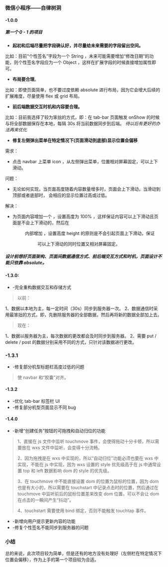 ### 微信小程序——自律树洞

#### -1.0.0

##### 第一个 0 - 1 的项目

- **起初和后端尽量把字段确认好，并尽量给未来需要的字段留出空间。**

比如：目前“个性签名”字段为一个 String ，未来可能需要增加“修改日期”的功能，则个性签名字段应为一个 Object ，这样在扩展字段的时候直接增加属性即可。

- **布局要合理**。

比如：即使页面简单，也不要过度依赖 absolute 进行布局，因为它会增大后续的扩展难度，尽量使用 flex 或 grid 布局。

- **前后端数据交互时机和内容要合理。**

比如：目前我选择了较为笨拙的方式，即：在 tab-bar 页面触发 onShow 的时候与将全部数据保存在本地，每隔 30s 将当前数据同步到后端。
*待以后有更好的办法再来优化*

- **修复左侧弹出菜单在特定情况下(页面滑动到底部)显示位置会偏移**

需求：

- 点击 navbar 上菜单 icon ，从左侧弹出菜单，位置相对屏幕固定，可以上下滑动。

问题： 

- 无论如何实现，当页面高度随着内容数量增多时，页面会上下滑动，当滑动到顶部或者底部时，<munu> 会相应的显示位置过高或过低。

解决：

- 为页面内容增加一个 <view-scroll> ，设置高度为 100% ，这样保证内容可以上下滑动且页面是不会上下滑动的，然后在 <menu> 内部增加 <view-scroll> ，设置高度 height 的原则是不会引起页面上下滑动，保证 <menu> 可以上下滑动的同时位置又相对屏幕固定。

##### 设计前想好页面架构、页面间数据通信方式、前后端交互方式和时机，页面设计不能只依靠 absolute。

#### -1.3.0:

- -完全重构数据交互和存储方式

>以前：

1、数据以本地为主，每一定时间（30s）同步到服务器一次。
2、数据通信时采用最笨拙的方式，即，先删除服务器的全部数据，然后再将新的数据全部加上去。

> 现在：

1、数据以服务器为主，每次数据的更改都会及时同步到服务器。
2、需要 put / delete / post 的数据分别采用不同的方式，只针对该数据进行更改。

### -1.3.1

- -修复部分机型标题栏高度过低的问题

> 使 navbar 和“胶囊”对齐。

#### -1.3.2

- -优化 tab-bar 标签栏 UI
- -修复部分机型页面显示不同 bug

#### -1.4.0

- -新增“创建任务”按钮的可拖拽和自动归位的功能

> 1、直接在 js 文件中监听 touchmove 事件，会使得拖动十分卡顿，所以需要放在 wxs 文件中监听，会变得十分流畅。
>
> 2、因为拖拽是在 wxs 中实现的，所以“自动归位”功能必须也要在 wxs 中实现，不能在 js 中实现，因为 wxs 设置的 style 优先级高于在 js 中通常设置 top 和 left 数据影响 dom 的 style 的优先级。
>
> 3、在 touchmove 中不能直接设置 dom 的位置为鼠标的位置，因为 dom 也是有大小的，所以需要在 touchstart 中记录点击时的位置，然后通过在 touchmove 中监听前后的鼠标位置差来改变 dom 位置，可以不会让 dom 在点击的一瞬间产生“抖动”。
>
> 4、touchstart 需要使用 bind 绑定，否则不能触发 touchtap 事件。

- -新增向用户提示更新内容的功能
- -修复个性签名不能同步到服务器的问题



### 小结

总的来说，此次项目较为简单，但是还有的地方没有处理好（左侧栏在特定情况下位置会偏移），作为上手的第一个项目较为合适。
